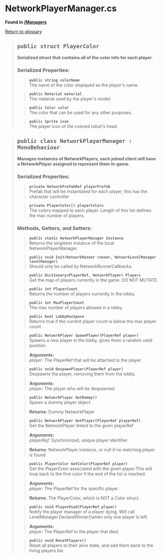 # NetworkPlayerManager.cs
**Found in [/Managers](../BALLISTIC/Assets/Scripts/Managers/NetworkPlayerManager.cs)**

[Return to glossary](Glossary.md)


> ## `public struct PlayerColor`
> **Serialized struct that contains all of the color info for each player.**
> 
> ### **Serialized Properties:**
>> **`public string colorName`**\
>> The name of the color displayed as the player's name.
> 
>> **`public Material material`**\
>> The material used by the player's model.
> 
>> **`public Color color`**\
>> The color that can be used for any other purposes.
> 
>> **`public Sprite icon`**\
>> The player icon of the colored robot's head.
> 

> ## `public class NetworkPlayerManager : MonoBehaviour`
> **Manages instances of NetworkPlayers, each joined client will have a NetworkPlayer assigned to represent them in-game.**
> 
> ### **Serialized Properties:**
>> **`private NetworkPrefabRef playerPrefab`**\
>> Prefab that will be instantiated for each player, this has the character controller
> 
>> **`private PlayerColor[] playerColors`**\
>> The colors mapped to each player. Length of this list defines the max number of players.
> 
> ### **Methods, Getters, and Setters:**
>> **`public static NetworkPlayerManager Instance`**\
>> Returns the singleton instance of the local NetworkPlayerManager.
>> 
> 
>> **`public void Init(NetworkRunner runner, NetworkLevelManager levelManager)`**\
>> Should only be called by NetworkRunnerCallbacks.
>> 
> 
>> **`public Dictionary<PlayerRef, NetworkPlayer> Players`**\
>> Get the map of players currently in the game. DO NOT MUTATE.
>> 
> 
>> **`public int PlayerCount`**\
>> Returns the number of players currently in the lobby.
>> 
> 
>> **`public int MaxPlayerCount`**\
>> The max number of players allowed in a lobby.
>> 
> 
>> **`public bool LobbyHasSpace`**\
>> Returns true if the current player count is below the max player count.
>> 
> 
>> **`public NetworkPlayer SpawnPlayer(PlayerRef player)`**\
>> Spawns a new player in the lobby, gives them a random valid position.
>> 
>> **Arguments:**\
>> *player:* The PlayerRef that will be attached to the player.
> 
>> **`public void DespawnPlayer(PlayerRef player)`**\
>> Despawns the player, removing them from the lobby.
>> 
>> **Arguments:**\
>> *player:* The player who will be despawned.
> 
>> **`public NetworkPlayer GetDummy()`**\
>> Spawn a dummy player object.
>> 
>>
>>**Returns:** Dummy NetworkPlayer
> 
>> **`public NetworkPlayer GetPlayer(PlayerRef playerRef)`**\
>> Get the NetworkPlayer linked to the given playerRef
>> 
>> **Arguments:**\
>> *playerRef:* Synchronized, unique player identifier
>>
>>**Returns:** NetworkPlayer instance, or null if no matching player is found
> 
>> **`public PlayerColor GetColor(PlayerRef player)`**\
>> Get the PlayerColor associated with the given player.This will loop back to the first color if the end of the list is reached.
>> 
>> **Arguments:**\
>> *player:* The PlayerRef for the specific player.
>>
>>**Returns:** The PlayerColor, which is NOT a Color struct.
> 
>> **`public void PlayerDied(PlayerRef player)`**\
>> Notify the player manager of a player dying. Will call LevelManager.DeclareWinner()when only one player is left.
>> 
>> **Arguments:**\
>> *player:* The PlayerRef to the player that died.
> 
>> **`public void ResetPlayers()`**\
>> Reset all players to their alive state, and add them back to the living players list.
>> 
> 

